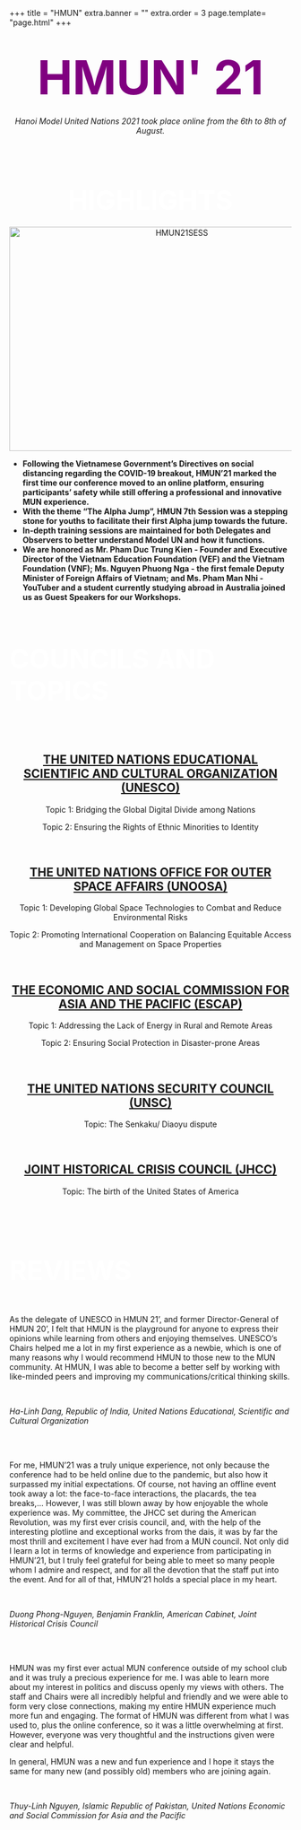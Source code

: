 +++
title = "HMUN"
extra.banner = ""
extra.order = 3
page.template= "page.html"
+++


<center>

# <span style="font-size:3em; color: purple;">HMUN' 21</span>

*Hanoi Model United Nations 2021 took place online from the 6th to 8th of August.*

<br /><br />

# <span style="color: white;font-size:1.7em;">HIGHLIGHTS</span>

<img src="/hmun21sess.png" alt="HMUN21SESS" width="600" height="400">
<br />

</center>

- **Following the Vietnamese Government’s Directives on social distancing regarding the COVID-19 breakout, HMUN’21 marked the first time our conference moved to an online platform, ensuring participants’ safety while still offering a professional and innovative MUN experience.**
- **With the theme “The Alpha Jump”, HMUN 7th Session was a stepping stone for youths to facilitate their first Alpha jump towards the future.**
- **In-depth training sessions are maintained for both Delegates and Observers to better understand Model UN and how it functions.**
- **We are honored as Mr. Pham Duc Trung Kien - Founder and Executive Director of the Vietnam Education Foundation (VEF) and the Vietnam Foundation (VNF); Ms. Nguyen Phuong Nga - the first female Deputy Minister of Foreign Affairs of Vietnam; and Ms. Pham Man Nhi - YouTuber and a student currently studying abroad in Australia joined us as Guest Speakers for our Workshops.**
<br /><br /><br/>

# <span style="color: white;font-size:1.7em;">COUNCILS AND TOPICS</span>
<br/><br/>
<center>

## <u>THE UNITED NATIONS EDUCATIONAL SCIENTIFIC AND CULTURAL ORGANIZATION (UNESCO)</u>

Topic 1: Bridging the Global Digital Divide among Nations

Topic 2: Ensuring the Rights of Ethnic Minorities to Identity

<br/>

## <u>THE UNITED NATIONS OFFICE FOR OUTER SPACE AFFAIRS (UNOOSA)</u>

Topic 1: Developing Global Space Technologies to Combat and Reduce Environmental Risks

Topic 2: Promoting International Cooperation on Balancing Equitable Access and Management on Space Properties

<br/>

## <u>THE ECONOMIC AND SOCIAL COMMISSION FOR ASIA AND THE PACIFIC (ESCAP)</u>

Topic 1: Addressing the Lack of Energy in Rural and Remote Areas

Topic 2: Ensuring Social Protection in Disaster-prone Areas

<br/>

## <u>THE UNITED NATIONS SECURITY COUNCIL (UNSC)</u>

Topic: The Senkaku/ Diaoyu dispute

<br/>

## <u>JOINT HISTORICAL CRISIS COUNCIL (JHCC)</u>

Topic: The birth of the United States of America

<br/><br/><br/>

</center>

# <span style="color: white;font-size:1.7em;">REVIEWS</span>

<br/>

As the delegate of UNESCO in HMUN 21’, and former Director-General of HMUN 20’, I felt that HMUN is the playground for anyone to express their opinions while learning from others and enjoying themselves. UNESCO’s Chairs helped me a lot in my first experience as a newbie, which is one of many reasons why I would recommend HMUN to those new to the MUN community. At HMUN, I was able to become a better self by working with like-minded peers and improving my communications/critical thinking skills.

<br/>

*Ha-Linh Dang,  Republic of India, United Nations Educational, Scientific and Cultural Organization*

<br/><br/>

For me, HMUN’21 was a truly unique experience, not only because the conference had to be held online due to the pandemic, but also how it surpassed my initial expectations. Of course, not having an offline event took away a lot: the face-to-face interactions, the placards, the tea breaks,... However, I was still blown away by how enjoyable the whole experience was. My committee, the JHCC set during the American Revolution, was my first ever crisis council, and, with the help of the interesting plotline and exceptional works from the dais, it was by far the most thrill and excitement I have ever had from a MUN council. Not only did I learn a lot in terms of knowledge and experience from participating in HMUN’21, but I truly feel grateful for being able to meet so many people whom I admire and respect, and for all the devotion that the staff put into the event. And for all of that, HMUN’21 holds a special place in my heart.

<br/>

*Duong Phong-Nguyen, Benjamin Franklin, American Cabinet, Joint Historical Crisis Council*

<br/><br/>

HMUN was my first ever actual MUN conference outside of my school club and it was truly a precious experience for me. I was able to learn more about my interest in politics and discuss openly my views with others. The staff and Chairs were all incredibly helpful and friendly and we were able to form very close connections, making my entire HMUN experience much more fun and engaging. The format of HMUN was different from what I was used to, plus the online conference, so it was a little overwhelming at first. However, everyone was very thoughtful and the instructions given were clear and helpful.

In general, HMUN was a new and fun experience and I hope it stays the same for many new (and possibly old) members who are joining again.



<br/>

*Thuy-Linh Nguyen, Islamic Republic of Pakistan, United Nations Economic and Social Commission for Asia and the Pacific*